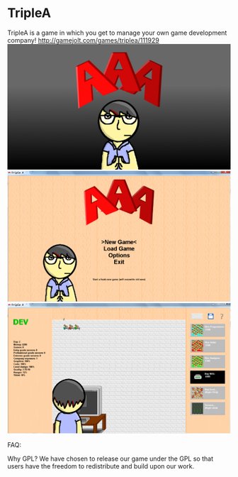 TripleA
==========================
TripleA is a game in which you get to manage your own game development company!
http://gamejolt.com/games/triplea/111929
![thumbnail](https://raw.githubusercontent.com/faissaloo/TripleA/master/resources/thumbnail.png)
![screenshot](https://raw.githubusercontent.com/faissaloo/TripleA/master/resources/screenshots/mainmenu.png)
![screenshot](https://raw.githubusercontent.com/faissaloo/TripleA/master/resources/screenshots/ingame.PNG)

FAQ:

Why GPL?
We have chosen to release our game under the GPL so that users have the freedom to redistribute and build upon our work.
